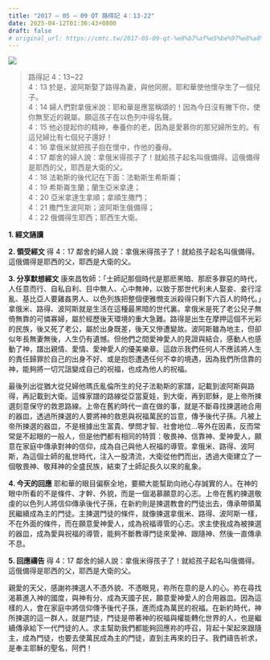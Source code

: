 ```yaml
---
title: "2017 – 05 – 09 QT 路得記 4：13-22"
date: 2025-04-12T01:36:43+0800
draft: false
# original_url: https://cmtc.tw/2017-05-09-qt-%e8%b7%af%e5%be%97%e8%a8%98-4%ef%bc%9a13-22
---
```


![](/images/qt.jpg)
> 路得記 4：13\~22  
> 4：13 於是，波阿斯娶了路得為妻，與他同房。耶和華使他懷孕生了一個兒子。  
> 4：14 婦人們對拿俄米說：耶和華是應當稱頌的！因為今日沒有撇下你，使你無至近的親屬。願這孩子在以色列中得名聲。  
> 4：15 他必提起你的精神，奉養你的老，因為是愛慕你的那兒婦所生的。有這兒婦比有七個兒子還好！  
> 4：16 拿俄米就把孩子抱在懷中，作他的養母。  
> 4：17 鄰舍的婦人說：拿俄米得孩子了！就給孩子起名叫俄備得。這俄備得是耶西的父，耶西是大衛的父。  
> 4：18 法勒斯的後代記在下面：法勒斯生希斯崙；  
> 4：19 希斯崙生蘭；蘭生亞米拿達；  
> 4：20 亞米拿達生拿順；拿順生撒門；  
> 4：21 撒門生波阿斯；波阿斯生俄備得；  
> 4：22 俄備得生耶西；耶西生大衛。

**1. 經文誦讀**

**2. 領受經文**
得 4：17 鄰舍的婦人說：拿俄米得孩子了！就給孩子起名叫俄備得。這俄備得是耶西的父，耶西是大衛的父。

**3. 分享默想經文**
康來昌牧師：「士師記那個時代是那麽黑暗、那麽多罪惡的時代，人任意而行、自私自利、目中無人、心中無神，以致于那世代利未人娶妾、妾行淫亂、基比亞人要雞姦男人、以色列族把整個便雅憫支派殺得只剩下六百人的時代。」拿俄米、路得、波阿斯就是生活在這種最黑暗的世代裏。拿俄米是死了老公兒子無倚無靠的可憐寡婦，屬於經歷後天環境的重大急難。路得是出生在摩押這個不光彩的民族，後又死了老公，屬於出身既差，後天又慘遭變故。波阿斯雖為地主，但卻似年長無妻無後，人生仍有遺憾。但他們之間愛神愛人的見證與結合，感動人也感動了神，譜出親情、愛情、愛神愛人的優美樂章。這啟示我們任何人不應該將人生的責任歸罪於自己的出身不好、或是抱怨遭遇任何不幸的境遇，因為我們所信靠的神，能夠將一切咒詛變成自己的祝福，也成為他人的祝福。

最後列出從猶大從兒婦他瑪氏亂倫所生的兒子法勒斯的家譜，記載到波阿斯與路得，再記載到大衛。這條家譜的路線從亞當夏娃，到大衛，再到耶穌，是上帝所揀選刻意保守的救恩路線。上帝在舊約時代一直在做的事，就是不斷尋找揀選祂合用的器皿，透過所揀選的人要將神的救恩與祝福萬民的旨意，傳予後代子孫。凡被上帝所揀選的器皿，不是根據出生富貴、學問才智、社會地位…等外在因素，反而常常是不起眼的一般人，但是他們都有相同的特質：敬畏神、信靠神、愛神愛人，願意在家庭中傳承對神的信仰，成為自己與他人祝福的導管。拿俄米、路得、波阿斯，為這個士師的亂世時代，注入一股清流，大衛從他們而出，透過大衛建立了一個敬畏神、敬拜神的全盛民族，結束了士師記長久以來的亂象。

**4. 今天的回應**
耶和華的眼目偏察全地，要顯大能幫助向祂心存誠實的人。在神的眼中所看的不是條件、才幹、外貌，而是一個渴慕願意的心志。上帝在舊約揀選敬虔的以色列人將信仰傳承後代子孫，在新約則是揀選教會的門徒出去，傳承帶領萬民繼續成為主的門徒。主揀選門徒的條件，就像揀選拿俄米、路得、波阿斯一樣，不在外面的條件，而在願意愛神愛人，成為祝福導管的心志。求主使我成為被揀選的器皿，成為愛與祝福的導管，能夠不斷教導門徒來愛神、跟隨神、然後一直傳承不息。

**5. 回應禱告**
得 4：17 鄰舍的婦人說：拿俄米得孩子了！就給孩子起名叫俄備得。這俄備得是耶西的父，耶西是大衛的父。

親愛的天父，感謝祢揀選人不憑外貌、不憑眼見，祢所在意的是人的心。祢在尋找渴慕進入神的國度，與神有分、成為天國子民，願意愛神愛人的合用器皿。因為這樣的人，會在家庭中將信仰傳予後代子孫，進而成為萬民的祝福。在新約時代，神所揀選的這一群人，就是門徒，門徒是帶著神的祝福與權能轉化世界的人，也是繼續傳承給下一代門徒的人。求主幫助我們都能夠回應祢的呼召，背起十架起來跟隨主，成為門徒，也要去使萬民成為主的門徒，直到主再來的日子。我們禱告祈求，是奉主耶穌的聖名，阿們！
